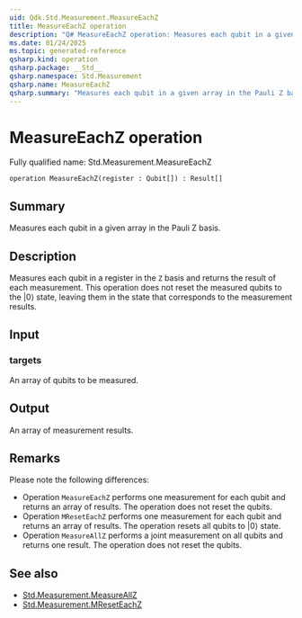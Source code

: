 ```yaml
---
uid: Qdk.Std.Measurement.MeasureEachZ
title: MeasureEachZ operation
description: "Q# MeasureEachZ operation: Measures each qubit in a given array in the Pauli Z basis."
ms.date: 01/24/2025
ms.topic: generated-reference
qsharp.kind: operation
qsharp.package: __Std__
qsharp.namespace: Std.Measurement
qsharp.name: MeasureEachZ
qsharp.summary: "Measures each qubit in a given array in the Pauli Z basis."
---
```


# MeasureEachZ operation

Fully qualified name: Std.Measurement.MeasureEachZ

```qsharp
operation MeasureEachZ(register : Qubit[]) : Result[]
```

## Summary
Measures each qubit in a given array in the Pauli Z basis.

## Description
Measures each qubit in a register in the `Z` basis
and returns the result of each measurement.
This operation does not reset the measured qubits to the |0⟩ state,
leaving them in the state that corresponds to the measurement results.

## Input
### targets
An array of qubits to be measured.
## Output
An array of measurement results.

## Remarks
Please note the following differences:
- Operation `MeasureEachZ` performs one measurement for each qubit and returns
  an array of results. The operation does not reset the qubits.
- Operation `MResetEachZ` performs one measurement for each qubit and returns
  an array of results. The operation resets all qubits to |0⟩ state.
- Operation `MeasureAllZ` performs a joint measurement on all qubits
  and returns one result. The operation does not reset the qubits.

## See also
- [Std.Measurement.MeasureAllZ](xref:Qdk.Std.Measurement.MeasureAllZ)
- [Std.Measurement.MResetEachZ](xref:Qdk.Std.Measurement.MResetEachZ)
